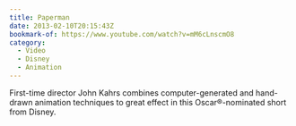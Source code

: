 ```yaml
---
title: Paperman
date: 2013-02-10T20:15:43Z
bookmark-of: https://www.youtube.com/watch?v=mM6cLnscmO8
category:
  - Video
  - Disney
  - Animation
---
```

First-time director John Kahrs combines computer-generated and hand-drawn animation techniques to great effect in this Oscar®-nominated short from Disney.
